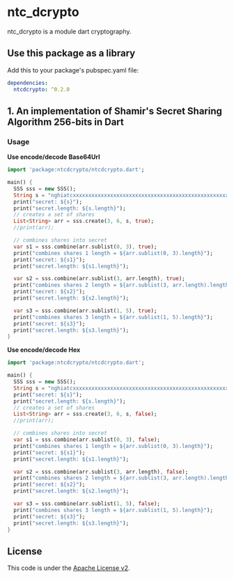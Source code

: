 # ntc_dcrypto
ntc_dcrypto is a module dart cryptography.  

## Use this package as a library
Add this to your package's pubspec.yaml file:  
```yaml
dependencies:
  ntcdcrypto: ^0.2.0
```

## 1. An implementation of Shamir's Secret Sharing Algorithm 256-bits in Dart

### Usage
**Use encode/decode Base64Url**  
```dart
import 'package:ntcdcrypto/ntcdcrypto.dart';

main() {
  SSS sss = new SSS();
  String s = "nghiatcxxxxxxxxxxxxxxxxxxxxxxxxxxxxxxxxxxxxxxxxxxxxxxxxxxxxxxxxxxxxxxxxxxxxxxxxxxxxxxxxxxxxxxxxxxxxxxxxxxxxxx";
  print("secret: ${s}");
  print("secret.length: ${s.length}");
  // creates a set of shares
  List<String> arr = sss.create(3, 6, s, true);
  //print(arr);

  // combines shares into secret
  var s1 = sss.combine(arr.sublist(0, 3), true);
  print("combines shares 1 length = ${arr.sublist(0, 3).length}");
  print("secret: ${s1}");
  print("secret.length: ${s1.length}");

  var s2 = sss.combine(arr.sublist(3, arr.length), true);
  print("combines shares 2 length = ${arr.sublist(3, arr.length).length}");
  print("secret: ${s2}");
  print("secret.length: ${s2.length}");

  var s3 = sss.combine(arr.sublist(1, 5), true);
  print("combines shares 3 length = ${arr.sublist(1, 5).length}");
  print("secret: ${s3}");
  print("secret.length: ${s3.length}");
}
```

**Use encode/decode Hex**  
```dart
import 'package:ntcdcrypto/ntcdcrypto.dart';

main() {
  SSS sss = new SSS();
  String s = "nghiatcxxxxxxxxxxxxxxxxxxxxxxxxxxxxxxxxxxxxxxxxxxxxxxxxxxxxxxxxxxxxxxxxxxxxxxxxxxxxxxxxxxxxxxxxxxxxxxxxxxxxxx";
  print("secret: ${s}");
  print("secret.length: ${s.length}");
  // creates a set of shares
  List<String> arr = sss.create(3, 6, s, false);
  //print(arr);

  // combines shares into secret
  var s1 = sss.combine(arr.sublist(0, 3), false);
  print("combines shares 1 length = ${arr.sublist(0, 3).length}");
  print("secret: ${s1}");
  print("secret.length: ${s1.length}");

  var s2 = sss.combine(arr.sublist(3, arr.length), false);
  print("combines shares 2 length = ${arr.sublist(3, arr.length).length}");
  print("secret: ${s2}");
  print("secret.length: ${s2.length}");

  var s3 = sss.combine(arr.sublist(1, 5), false);
  print("combines shares 3 length = ${arr.sublist(1, 5).length}");
  print("secret: ${s3}");
  print("secret.length: ${s3.length}");
}
```

## License
This code is under the [Apache License v2](https://www.apache.org/licenses/LICENSE-2.0).  

